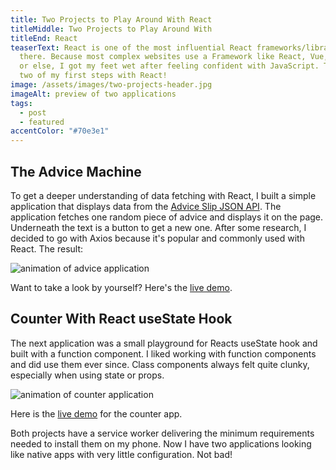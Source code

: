 ```yaml
---
title: Two Projects to Play Around With React
titleMiddle: Two Projects to Play Around With
titleEnd: React
teaserText: React is one of the most influential React frameworks/libraries out
  there. Because most complex websites use a Framework like React, Vue, Angular,
  or else, I got my feet wet after feeling confident with JavaScript. These are
  two of my first steps with React!
image: /assets/images/two-projects-header.jpg
imageAlt: preview of two applications
tags:
  - post
  - featured
accentColor: "#70e3e1"
---
```

## The Advice Machine

To get a deeper understanding of data fetching with React, I built a simple application that displays data from the [Advice Slip JSON API](https://api.adviceslip.com/). 
The application fetches one random piece of advice and displays it on the page. Underneath the text is a button to get a new one.
After some research, I decided to go with Axios because it's popular and commonly used with React.
The result:

![animation of advice application](/assets/images/advice.gif)

Want to take a look by yourself? Here's the [live demo](https://advice-please.netlify.app/).

## Counter With React useState Hook

The next application was a small playground for Reacts useState hook and built with a function component.
I liked working with function components and did use them ever since. Class components always felt quite clunky, especially when using state or props. 

![animation of counter application](/assets/images/counter.gif)

Here is the [live demo](https://randomcounter.netlify.app/) for the counter app. 

Both projects have a service worker delivering the minimum requirements needed to install them on my phone. Now I have two applications looking like native apps with very little configuration. Not bad!